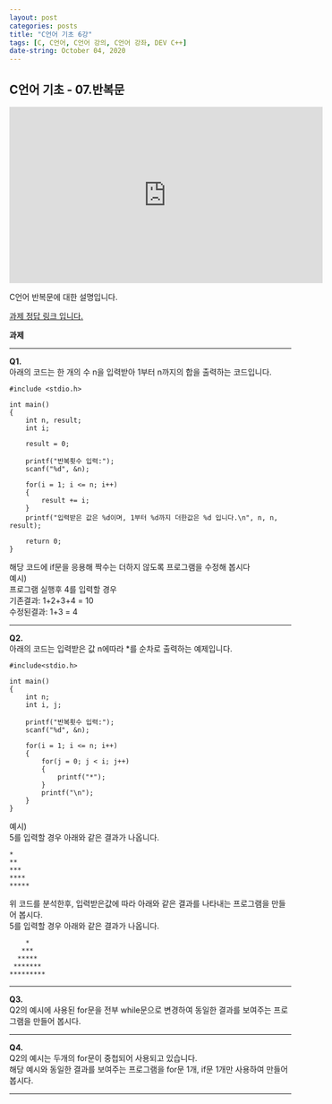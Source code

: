 ```yaml
---
layout: post
categories: posts
title: "C언어 기초 6강"
tags: [C, C언어, C언어 강의, C언어 강좌, DEV C++]
date-string: October 04, 2020
---
```


## C언어 기초 - 07.반복문

<center>
<iframe width="560" height="315" src="https://www.youtube.com/embed/k8tkaF1g59I?si=ZeHFeq4Kyi0sC1wy" frameborder="0" allow="accelerometer; autoplay; clipboard-write; encrypted-media; gyroscope; picture-in-picture" allowfullscreen></iframe>
</center>

C언어 반복문에 대한 설명입니다.

[<u>과제 정답 링크 입니다.</u>](https://github.com/highwindl/homework/tree/master/C%EC%96%B8%EC%96%B4%20%EA%B8%B0%EC%B4%88%206%EA%B0%95)

**과제**
<hr/>

**Q1.**  
아래의 코드는 한 개의 수 n을 입력받아 1부터 n까지의 합을 출력하는 코드입니다.  

	#include <stdio.h>

	int main()
	{
		int n, result;
		int i;
	
		result = 0;
	
		printf("반복횟수 입력:"); 
		scanf("%d", &n);

		for(i = 1; i <= n; i++)
		{        
			result += i;
		}
		printf("입력받은 값은 %d이며, 1부터 %d까지 더한값은 %d 입니다.\n", n, n, result); 
	
		return 0;
	}


해당 코드에 if문을 응용해 짝수는 더하지 않도록 프로그램을 수정해 봅시다  
예시)<br>
프로그램 실행후 4를 입력할 경우<br>
기존결과: 1+2+3+4 = 10<br>
수정된결과: 1+3 = 4

<hr/>

**Q2.**  
아래의 코드는 입력받은 값 n에따라 *를 순차로 출력하는 예제입니다.

	#include<stdio.h>

	int main()
	{
		int n;
		int i, j;

		printf("반복횟수 입력:"); 
		scanf("%d", &n);
		
		for(i = 1; i <= n; i++)
		{
			for(j = 0; j < i; j++)
			{
				printf("*");
			}      
			printf("\n");
		}
	}

예시)<br>
5를 입력할 경우 아래와 같은 결과가 나옵니다.<br> 

	*
	**
	***
	****
	*****

위 코드를 분석한후, 입력받은값에 따라 아래와 같은 결과를 나타내는 프로그램을 만들어 봅시다.<br>
5를 입력할 경우 아래와 같은 결과가 나옵니다.<br>

	    *
	   ***
	  *****
	 *******
	*********

<hr/>

**Q3.**<br>
Q2의 예시에 사용된 for문을 전부 while문으로 변경하여 동일한 결과를 보여주는 프로그램을 만들어 봅시다.<br> 

<hr/>

**Q4.**<br>
Q2의 예시는 두개의 for문이 중첩되어 사용되고 있습니다.<br>
해당 예시와 동일한 결과를 보여주는 프로그램을 for문 1개, if문 1개만 사용하여 만들어 봅시다.

<hr/>